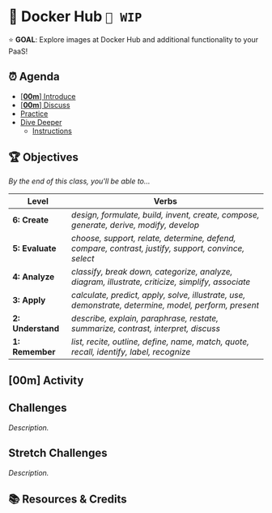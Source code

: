 <!-- Run as a slideshow: reveal-md README.md -w -->
# 🐳 Docker Hub `🚧 WIP`

⭐️ **GOAL**: Explore images at Docker Hub and additional functionality to your PaaS!

<!-- omit in toc -->
## ⏰ Agenda

- [[**00m**] Introduce](#00m-introduce)
- [[**00m**] Discuss](#00m-discuss)
- [Practice](#practice)
- [Dive Deeper](#dive-deeper)
  - [Instructions](#instructions)

<!-- > -->

<!-- omit in toc -->
## 🏆 Objectives

<!-- TODO: Objectives -->

*By the end of this class, you'll be able to&hellip;*

| Level             | Verbs                                                                                                |
| ----------------- | ---------------------------------------------------------------------------------------------------- |
| **6: Create**     | _design, formulate, build, invent, create, compose, generate, derive, modify, develop_               |
| **5: Evaluate**   | *choose, support, relate, determine, defend, compare, contrast, justify, support, convince, select*  |
| **4: Analyze**    | *classify, break down, categorize, analyze, diagram, illustrate, criticize, simplify, associate*     |
| **3: Apply**      | *calculate, predict, apply, solve, illustrate, use, demonstrate, determine, model, perform, present* |
| **2: Understand** | *describe, explain, paraphrase, restate, summarize, contrast, interpret, discuss*                    |
| **1: Remember**   | *list, recite, outline, define, name, match, quote, recall, identify, label, recognize*              |

<!-- > -->

## [**00m**] Activity

<!-- > -->

## Challenges

_Description._

<!-- > -->

## Stretch Challenges

_Description._

<!-- > -->

<!-- omit in toc -->
## 📚 Resources & Credits



<!-- do not edit below this line !-->
[View]: https://tech-at-du.github.io/BEW-2.3-Web-Security/Slides/00-LESSON_NAME_TODO
[Gradescope]: https://www.gradescope.com/courses/133579
[Link]: https://en.wikipedia.org/wiki/HTTP_404
